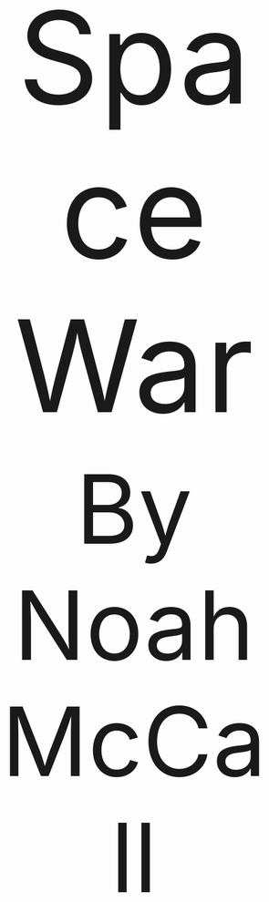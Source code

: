 <p style="text-align: center;">
  <span style= "font-size:16em;"> Space War </span>
</p>
<p style="text-align: center;">
 <span style= "font-size:12em;"> By Noah McCall </span>
</p>
